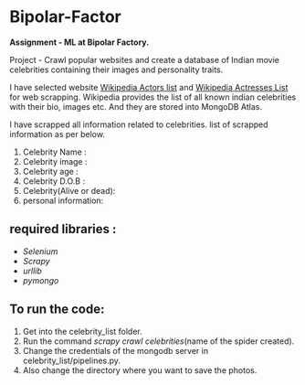 # Bipolar-Factor

**Assignment - ML at Bipolar Factory.**

Project - Crawl popular websites and create a database of Indian movie celebrities containing their images and personality traits.

I have selected website [Wikipedia Actors list](http://en.wikipedia.org/wiki/List_of_Indian_film_actors) and  [Wikipedia Actresses List](https://en.wikipedia.org/wiki/List_of_Indian_film_actresses) for web scrapping. Wikipedia provides the list of all known indian celebrities with their bio, images etc. And they are stored into MongoDB Atlas.

I have scrapped all information related to celebrities. list of scrapped information as per below.<br />

1. Celebrity Name :<br />
2. Celebrity image :<br />
3. Celebrity age :<br />
4. Celebrity D.O.B :<br />
5. Celebrity(Alive or dead):<br />
6. personal information:<br />

## required libraries :<br />

- *Selenium*<br />
- *Scrapy*<br />
- *urllib*<br />
- *pymongo*<br />

## To run the code:
1. Get into the celebrity_list folder.<br />
2. Run the command *scrapy crawl celebrities*(name of the spider created).<br />
3. Change the credentials of the mongodb server in celebrity_list/pipelines.py. <br />
4. Also change the directory where you want to save the photos.
